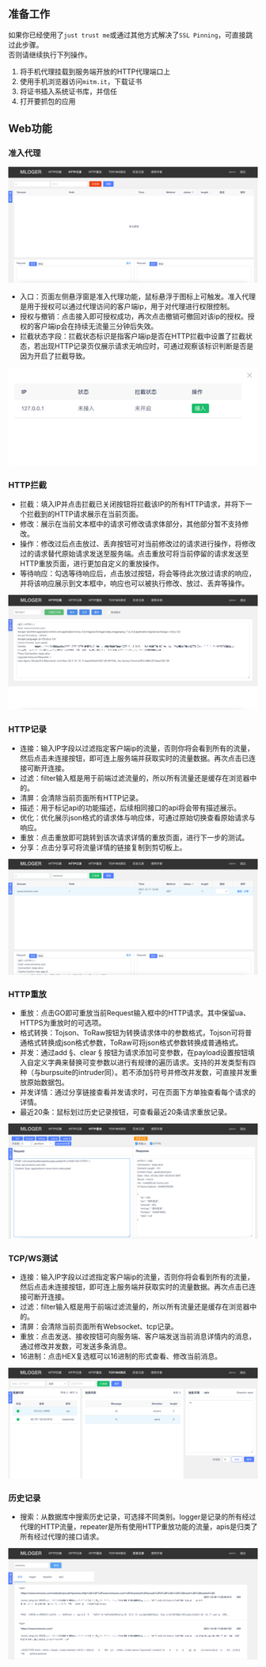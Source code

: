 ## 准备工作
如果你已经使用了`just trust me`或通过其他方式解决了`SSL Pinning`，可直接跳过此步骤。  
否则请继续执行下列操作。  
1. 将手机代理挂载到服务端开放的HTTP代理端口上
2. 使用手机浏览器访问`mitm.it`，下载证书
3. 将证书插入系统证书库，并信任
4. 打开要抓包的应用

## Web功能
### 准入代理
![img.png](screenshot/首页.png)

- 入口：页面左侧悬浮窗是准入代理功能，鼠标悬浮于图标上可触发。准入代理是用于授权可以通过代理访问的客户端ip，用于对代理进行权限控制。
- 授权与撤销：点击接入即可授权成功，再次点击撤销可撤回对该ip的授权。授权的客户端ip会在持续无流量三分钟后失效。  
- 拦截状态字段：拦截状态标识是指客户端ip是否在HTTP拦截中设置了拦截状态，若出现HTTP记录页仅展示请求无响应时，可通过观察该标识判断是否是因为开启了拦截导致。

![img.png](screenshot/准入代理.png)
### HTTP拦截
- 拦截：填入IP并点击拦截已关闭按钮将拦截该IP的所有HTTP请求，并将下一个拦截到的HTTP请求展示在当前页面。
- 修改：展示在当前文本框中的请求可修改请求体部分，其他部分暂不支持修改。
- 操作：修改过后点击放过、丢弃按钮可对当前修改过的请求进行操作，将修改过的请求替代原始请求发送至服务端。点击重放可将当前停留的请求发送至HTTP重放页面，进行更加自定义的重放操作。
- 等待响应：勾选等待响应后，点击放过按钮，将会等待此次放过请求的响应，并将该响应展示到文本框中，响应也可以被执行修改、放过、丢弃等操作。

![img.png](screenshot/HTTP拦截.png)
### HTTP记录
- 连接：输入IP字段以过滤指定客户端ip的流量，否则你将会看到所有的流量，然后点击未连接按钮，即可连上服务端并获取实时的流量数据。再次点击已连接可断开连接。
- 过滤：filter输入框是用于前端过滤流量的，所以所有流量还是缓存在浏览器中的。
- 清屏：会清除当前页面所有HTTP记录。
- 描述：用于标记api的功能描述，后续相同接口的api将会带有描述展示。
- 优化：优化展示json格式的请求体与响应体，可通过原始切换查看原始请求与响应。
- 重放：点击重放即可跳转到该次请求详情的重放页面，进行下一步的测试。
- 分享：点击分享可将流量详情的链接复制到剪切板上。

![img.png](screenshot/HTTP记录.png)
### HTTP重放
- 重放：点击GO即可重放当前Request输入框中的HTTP请求。其中保留ua、HTTPS为重放时的可选项。
- 格式转换：Tojson、ToRaw按钮为转换请求体中的参数格式，Tojson可将普通格式转换成json格式参数，ToRaw可将json格式参数转换成普通格式。
- 并发：通过add §、clear § 按钮为请求添加可变参数，在payload设置按钮填入自定义字典来替换可变参数以进行有规律的遍历请求。支持的并发类型有四种（与burpsuite的intruder同）。若不添加§符号并修改并发数，可直接并发重放原始数据包。
- 并发详情：通过分享链接查看并发请求时，可在页面下方单独查看每个请求的详情。
- 最近20条：鼠标划过历史记录按钮，可查看最近20条请求重放记录。

![img.png](screenshot/HTTP重放.png)
### TCP/WS测试
- 连接：输入IP字段以过滤指定客户端ip的流量，否则你将会看到所有的流量，然后点击未连接按钮，即可连上服务端并获取实时的流量数据。再次点击已连接可断开连接。
- 过滤：filter输入框是用于前端过滤流量的，所以所有流量还是缓存在浏览器中的。
- 清屏：会清除当前页面所有Websocket、tcp记录。
- 重放：点击发送、接收按钮可向服务端、客户端发送当前消息详情内的消息，通过修改并发数，可发送多条消息。
- 16进制：点击HEX复选框可以16进制的形式查看、修改当前消息。

![img.png](screenshot/TCPWS测试.png)
### 历史记录
- 搜索：从数据库中搜索历史记录，可选择不同类别。logger是记录的所有经过代理的HTTP流量，repeater是所有使用HTTP重放功能的流量，apis是归类了所有经过代理的接口请求。

![img_1.png](screenshot/历史记录.png)
